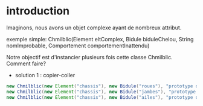 # introduction

Imaginons, nous avons un objet complexe ayant de nombreux attribut.

exemple simple:
    Chmilblic(Element eltComplex, Bidule biduleChelou, String nomImprobable, Comportement comportementInattendu)
    
Notre objectif est d'instancier plusieurs fois cette classe Chmilblic. Comment faire?

- solution 1 : copier-coller
``` java
new Chmilblic(new Element("chassis"), new Bidule("roues"), "prototype de déplacement", new Comportement("roule"));
new Chmilblic(new Element("chassis"), new Bidule("jambes"), "prototype de déplacement", new Comportement("marche"));
new Chmilblic(new Element("chassis"), new Bidule("ailes"), "prototype de déplacement", new Comportement("vole"));
```
